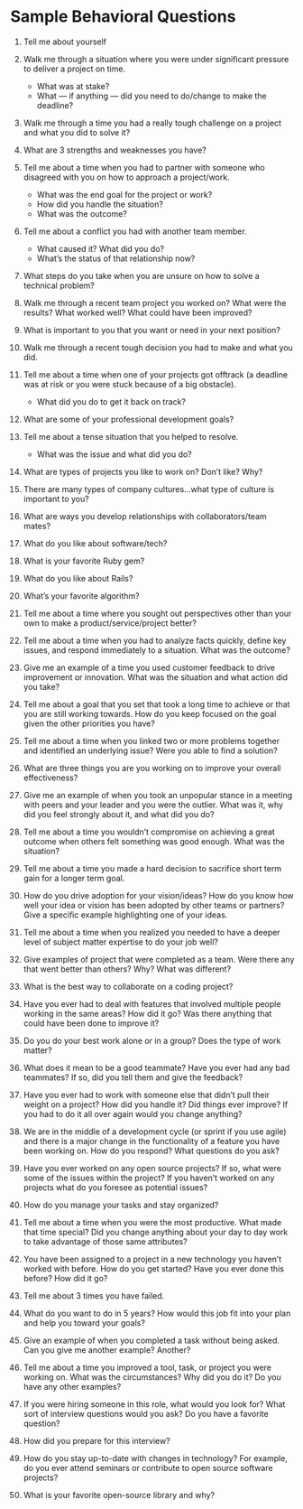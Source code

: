 # Sample Behavioral Questions

1. Tell me about yourself

2. Walk me through a situation where you were under significant pressure to deliver a project on time.
    * What was at stake?
    * What — if anything — did you need to do/change to make the deadline?

3. Walk me through a time you had a really tough challenge on a project and what you did to solve it?

4. What are 3 strengths and weaknesses you have?

5. Tell me about a time when you had to partner with someone who disagreed with you on how to approach a project/work.
    * What was the end goal for the project or work?
    * How did you handle the situation?
    * What was the outcome?

6. Tell me about a conflict you had with another team member.
    * What caused it?  What did you do?
    * What’s the status of that relationship now?

7. What steps do you take when you are unsure on how to solve a technical problem?

8. Walk me through a recent team project you worked on?  What were the results?  What worked well?  What could have been improved?

9. What is important to you that you want or need in your next position?

10. Walk me through a recent tough decision you had to make and what you did.

11. Tell me about a time when one of your projects got off­track (a deadline was at risk or you were stuck because of a big obstacle).
    * What did you do to get it back on track?

12. What are some of your professional development goals?

13. Tell me about a tense situation that you helped to resolve.
    * What was the issue and what did you do?

14. What are types of projects you like to work on?  Don’t like?  Why?

15. There are many types of company cultures...what type of culture is important to you?

16. What are ways you develop relationships with collaborators/team mates?

17. What do you like about software/tech?

18. What is your favorite Ruby gem?

19. What do you like about Rails?

20. What’s your favorite algorithm?

21. Tell me about a time where you sought out perspectives other than your own to make a product/service/project better?

22. Tell me about a time when you had to analyze facts quickly, define key issues, and respond immediately to a situation. What was the outcome?

23. Give me an example of a time you used customer feedback to drive improvement or innovation. What was the situation and what action did you take?

24. Tell me about a goal that you set that took a long time to achieve or that you are still working towards. How do you keep focused on the goal given the other priorities you have?

25. Tell me about a time when you linked two or more problems together and identified an underlying issue? Were you able to find a solution?

26. What are three things you are you working on to improve your overall effectiveness?

27. Give me an example of when you took an unpopular stance in a meeting with peers and your leader and you were the outlier. What was it, why did you feel strongly about it, and what did you do?

28. Tell me about a time you wouldn’t compromise on achieving a great outcome when others felt something was good enough. What was the situation?

29. Tell me about a time you made a hard decision to sacrifice short term gain for a longer term goal.

30. How do you drive adoption for your vision/ideas? How do you know how well your idea or vision has been adopted by other teams or partners? Give a specific example highlighting one of your ideas.

31. Tell me about a time when you realized you needed to have a deeper level of subject matter expertise to do your job well?

32. Give examples of project that were completed as a team.  Were there any that went better than others? Why? What was different?

33. What is the best way to collaborate on a coding project?

34. Have you ever had to deal with features that involved multiple people working in the same areas? How did it go? Was there anything that could have been done to improve it?

35. Do you do your best work alone or in a group?  Does the type of work matter?

36. What does it mean to be a good teammate?  Have you ever had any bad teammates? If so, did you tell them and give the feedback?

37. Have you ever had to work with someone else that didn’t pull their weight on a project? How did you handle it? Did things ever improve? If you had to do it all over again would you change anything?

38. We are in the middle of a development cycle (or sprint if you use agile) and there is a major change in the functionality of a feature you have been working on. How do you respond? What questions do you ask?

39. Have you ever worked on any open source projects? If so, what were some of the issues within the project? If you haven’t worked on any projects what do you foresee as potential issues?

40. How do you manage your tasks and stay organized?

41. Tell me about a time when you were the most productive.  What made that time special? Did you change anything about your day to day work to take advantage of those same attributes?

42. You have been assigned to a project in a new technology you haven’t worked with before. How do you get started? Have you ever done this before? How did it go?

43. Tell me about 3 times you have failed.

44. What do you want to do in 5 years? How would this job fit into your plan and help you toward your goals?

45. Give an example of when you completed a task without being asked. Can you give me another example?  Another?

46. Tell me about a time you improved a tool, task, or project you were working on. What was the circumstances? Why did you do it?  Do you have any other examples?

47. If you were hiring someone in this role, what would you look for?  What sort of interview questions would you ask? Do you have a favorite question?

48. How did you prepare for this interview?

49. How do you stay up-to-date with changes in technology? For example, do you ever attend seminars or contribute to open source software projects?

50. What is your favorite open-source library and why?
